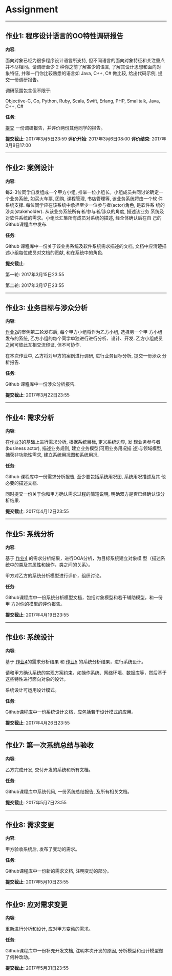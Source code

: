 Assignment 
==========

---

<a id="assign1" name="assign1"></a>
## 作业1: 程序设计语言的OO特性调研报告

**内容**:


面向对象已经为很多程序设计语言所支持, 但不同语言的面向对象特征和关注重点
并不尽相同。请调研至少 2 种你之前了解甚少的语言, 了解其设计思想和面向对
象特征, 并和一门你比较熟悉的语言如 Java, C++, C# 做比较, 给出代码示例,
提交一份调研报告。

调研范围包含但不限于:

Objective-C, Go, Python, Ruby, Scala, Swift, Erlang, PHP, Smalltalk, Java, C++, C#


**任务**:

[提交](http://course.pku.edu.cn) 一份调研报告，并评价两份其他同学的报告。

**提交截止**: 2017年3月5日23:59
**评价开始**: 2017年3月6日08:00
**评价结束**: 2017年3月9日17:00


---

<a id="assign2" name="assign2"></a>
## 作业2: 案例设计

**内容**:

每2-3位同学自发组成一个甲方小组, 推举一位小组长。小组成员共同讨论确定一
个业务系统, 如买火车票, 团购, 课程管理, 书店管理等, 该业务系统将由一个软
件系统支撑. 每位同学应在该系统中承担至少一位参与者(actor)角色, 是软件系
统的涉众(stakeholder). 从该业务系统所有者/参与者/涉众的角度, 描述该业务
系统及对软件系统的需求。小组长汇集所有成员对系统的描述, 经全体确认后在自
己的Github课程库中发布.

**任务**:

Github 课程库中一份关于该业务系统及软件系统需求描述的文档, 文档中应清楚描
述小组每位成员对文档的贡献, 和在系统中的角色.

**提交截止**: 

第一轮: 2017年3月15日23:55

第二轮: 2017年3月17日23:55

---

<a id="assign3" name="assign3"></a>
## 作业3: 业务目标与涉众分析

**内容**:

[作业2](#assign2)的案例第二轮发布后, 每个甲方小组将作为乙方小组, 选择另一个甲
方小组发布的系统, 乙方小组的每个同学单独进行进行分析、设计、开发.
乙方小组成员之间可彼此互相交流印证, 但不可协作. 

在本次作业中, 乙方将对甲方的案例进行调研, 进行业务目标分析, 提交一份涉众
分析报告. 

**任务**:

Github 课程库中一份涉众分析报告.


**提交截止**: 2017年3月22日23:55

---

<a id="assign4" name="assign4"></a>
## 作业4: 需求分析

**内容**:

在[作业3](#assign3)的基础上进行需求分析, 根据系统目标, 定义系统边界, 发
现业务参与者(business actor), 描述业务规则, 建立业务模型(可用业务用况描
述)与领域模型, 捕获非功能性需求, 建立系统用况图和系统用况.

**任务**:

Github 课程库中一份需求分析报告, 至少要包括系统用况图, 系统用况描述及其
他必要的描述文档.

同时提交一份关于你和甲方确认需求过程的简短说明, 明确双方是否已经确认该分析结果.

**提交截止**: 2017年4月12日23:55

---

<a id="assign5" name="assign5"></a>
## 作业5: 系统分析

**内容**:

基于 [作业4](#assign4) 的需求分析结果，进行OOA分析，为目标系统建立对象模
型（描述系统中的类及其属性和操作，类之间的关系）。

甲方对乙方的系统分析模型进行评价，组织讨论。

**任务**:

Github课程库中一份系统分析模型文档，包括对象模型和若干辅助模型，和一份甲
方对你的模型的评价报告。

**提交截止**: 2017年4月19日23:55

---

<a id="assign6" name="assign6"></a>
## 作业6: 系统设计

**内容**:

基于 [作业4](#assign4)的需求分析结果 和 [作业5](#assign5) 的系统分析结果，进行系统设计。

请和甲方确认系统的实现方案约束，如操作系统、网络环境、数据库等，然后基于
这些特性进行面向对象的设计。

系统设计可运用设计模式。

**任务**:

Github课程库中一份系统设计文档，应包括若干设计模式的应用。

**提交截止**: 2017年4月26日23:55

---

<a id="assign7" name="assign7"></a>
## 作业7: 第一次系统总结与验收

**内容**:

乙方完成开发, 交付开发的系统和所有文档。

**任务**:

Github课程库中系统代码, 一份系统总结报告, 及所有相关文档。

**提交截止**: 2017年5月7日23:55

---

<a id="assign8" name="assign7"></a>
## 作业8: 需求变更

**内容**:

甲方验收系统后, 发布了变动的需求。

**任务**:

Github课程库中一份新的需求文档, 注明变动的部分。

**提交截止**: 2017年5月10日23:55

---

<a id="assign8" name="assign8"></a>
## 作业9: 应对需求变更

**内容**:

重新进行分析和设计, 应对甲方变动的需求。

**任务**:

Github课程库中一份补充开发文档, 注明本次开发的原因, 分析模型和设计模型做了何种改动。

**提交截止**: 2017年5月31日23:55
